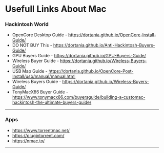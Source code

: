 # Usefull Links About Mac


### Hackintosh World
- OpenCore Desktop Guide - https://dortania.github.io/OpenCore-Install-Guide/
- DO NOT BUY This - https://dortania.github.io/Anti-Hackintosh-Buyers-Guide/
- GPU Buyers Guide - https://dortania.github.io/GPU-Buyers-Guide/
- Wireless Buyer Guide - https://dortania.github.io/Wireless-Buyers-Guide/
- USB Map Guide - https://dortania.github.io/OpenCore-Post-Install/usb/manual/manual.html
- Wireless Buyers Guide - https://dortania.github.io/Wireless-Buyers-Guide/
- TonyMacX86 Buyer Guide - https://www.tonymacx86.com/buyersguide/building-a-customac-hackintosh-the-ultimate-buyers-guide/

---

### Apps
- https://www.torrentmac.net/
- https://plugintorrent.com/
- https://nmac.to/

---
